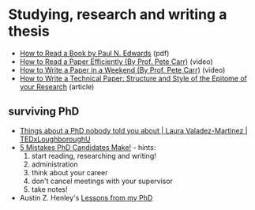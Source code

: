 # Studying, research and writing a thesis

- [How to Read a Book by Paul N. Edwards](https://pne.people.si.umich.edu/PDF/howtoread.pdf) (pdf)
- [How to Read a Paper Efficiently (By Prof. Pete Carr)](https://www.youtube.com/watch?v=IeaD0ZaUJ3Y) (video)
- [How to Write a Paper in a Weekend (By Prof. Pete Carr)](https://www.youtube.com/watch?v=UY7sVKJPTMA) (video)
- [How to Write a Technical Paper: Structure and Style of the Epitome of your Research](https://pdfs.semanticscholar.org/441f/ac7c2020e1c8f0d32adffca697bbb8a198a1.pdf) (article)


## surviving PhD

- [Things about a PhD nobody told you about | Laura Valadez-Martinez | TEDxLoughboroughU](https://www.youtube.com/watch?v=CAKsQf77nHU)
- [5 Mistakes PhD Candidates Make!](https://www.youtube.com/watch?v=z4yCSdazQsI) - hints:
  1. start reading, researching and writing!
  2. administration
  3. think about your career
  4. don't cancel meetings with your supervisor
  5. take notes!
- Austin Z. Henley's [Lessons from my PhD](https://austinhenley.com/blog/lessonsfrommyphd.html)
